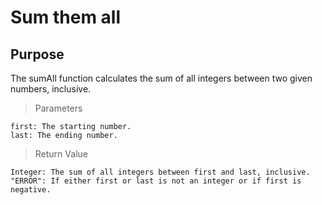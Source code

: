 # Sum them all
## Purpose
The sumAll function calculates the sum of all integers between two given numbers, inclusive.

> Parameters

    first: The starting number.
    last: The ending number.

> Return Value

    Integer: The sum of all integers between first and last, inclusive.
    "ERROR": If either first or last is not an integer or if first is negative.
